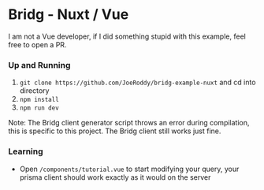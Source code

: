 # Bridg - Nuxt / Vue

I am not a Vue developer, if I did something stupid with this example, feel free to open a PR.

### Up and Running

1. `git clone https://github.com/JoeRoddy/bridg-example-nuxt` and cd into directory
2. `npm install`
3. `npm run dev`

Note: The Bridg client generator script throws an error during compilation, this is specific to this project. The Bridg client still works just fine.

### Learning

- Open `/components/tutorial.vue` to start modifying your query, your prisma client should work exactly as it would on the server

